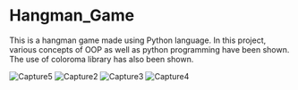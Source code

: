 # Hangman_Game
This is a hangman game made using Python language.
In this project, various concepts of OOP as well as python programming have been shown.
The use of coloroma library has also been shown.



![Capture5](https://user-images.githubusercontent.com/69644191/133658811-748b7935-dd16-46b6-b18a-491f85a68723.PNG)
![Capture2](https://user-images.githubusercontent.com/69644191/133658817-01f40779-a770-4fef-acd5-a11cea3a7342.PNG)
![Capture3](https://user-images.githubusercontent.com/69644191/133658819-6ac7b18c-9f8e-4aad-99a5-2738c3c4c3f4.PNG)
![Capture4](https://user-images.githubusercontent.com/69644191/133658822-ae023fad-8ca8-446b-818c-29acda0f339f.PNG)
